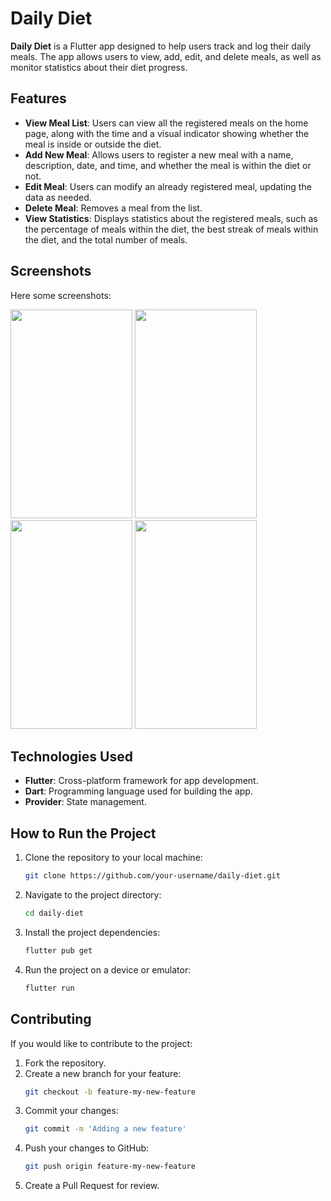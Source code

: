 # Daily Diet

**Daily Diet** is a Flutter app designed to help users track and log their daily meals. The app allows users to view, add, edit, and delete meals, as well as monitor statistics about their diet progress.

## Features

- **View Meal List**: Users can view all the registered meals on the home page, along with the time and a visual indicator showing whether the meal is inside or outside the diet.
- **Add New Meal**: Allows users to register a new meal with a name, description, date, and time, and whether the meal is within the diet or not.
- **Edit Meal**: Users can modify an already registered meal, updating the data as needed.
- **Delete Meal**: Removes a meal from the list.
- **View Statistics**: Displays statistics about the registered meals, such as the percentage of meals within the diet, the best streak of meals within the diet, and the total number of meals.

## Screenshots

Here some screenshots: 

<img loading="lazy" src="https://1drv.ms/i/s!AvTMsh8dt1IIt-Ni-x6ZKp3wdj2a6Q?embed=1&width=395&height=734" width="195" height="334" /> <img loading="lazy" src="https://1drv.ms/i/s!AvTMsh8dt1IIt-NgyuAhaPINjVVJ7w?embed=1&width=392&height=707" width="195" height="334" /> <img loading="lazy" src="https://1drv.ms/i/s!AvTMsh8dt1IIt-NhcTiZTJOfjNYUog?embed=1&width=391&height=715" width="195" height="334" /> <img loading="lazy" src="https://1drv.ms/i/s!AvTMsh8dt1IIt-Nf5D62fdvpkUHQDw?embed=1&width=396&height=723" width="195" height="334" />


## Technologies Used

- **Flutter**: Cross-platform framework for app development.
- **Dart**: Programming language used for building the app.
- **Provider**: State management.

## How to Run the Project

1. Clone the repository to your local machine:
   ```bash
   git clone https://github.com/your-username/daily-diet.git
   ```
2. Navigate to the project directory:
   ```bash
   cd daily-diet
   ```
3. Install the project dependencies:
   ```bash
   flutter pub get
   ```
4. Run the project on a device or emulator:
   ```bash
   flutter run
   ```

## Contributing

If you would like to contribute to the project:

1. Fork the repository.
2. Create a new branch for your feature:
   ```bash
   git checkout -b feature-my-new-feature
   ```
3. Commit your changes:
   ```bash
   git commit -m 'Adding a new feature'
   ```
4. Push your changes to GitHub:
   ```bash
   git push origin feature-my-new-feature
   ```
5. Create a Pull Request for review.
